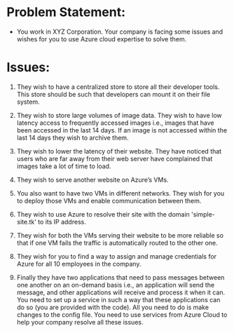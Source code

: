 # Problem Statement:

- You work in XYZ Corporation. Your company is facing some issues and wishes for you to use Azure cloud expertise to solve them.

# Issues:

1. They wish to have a centralized store to store all their developer tools. This store should be such that developers can mount it on their file system.

2. They wish to store large volumes of image data. They wish to have low latency access to frequently accessed images i.e., images that have been accessed in the last 14 days. If an image is not accessed within the last 14 days they wish to archive them.

3. They wish to lower the latency of their website. They have noticed that users who are far away from their web server have complained that images take a lot of time to load.

4. They wish to serve another website on Azure’s VMs.

5. You also want to have two VMs in different networks. They wish for you to deploy those VMs and enable communication between them.

6. They wish to use Azure to resolve their site with the domain 'simple-site.tk' to its IP address.

7. They wish for both the VMs serving their website to be more reliable so that if one VM fails the traffic is automatically routed to the other one.

8. They wish for you to find a way to assign and manage credentials for Azure for all 10 employees in the company.

9. Finally they have two applications that need to pass messages between one another on an on-demand basis i.e., an application will send the message, and other applications will receive and process it when it can.  You need to set up a service in such a way that these applications can do so (you are provided with the code). All you need to do is make changes to the config file. You need to use services from Azure Cloud to help your company resolve all these issues.

